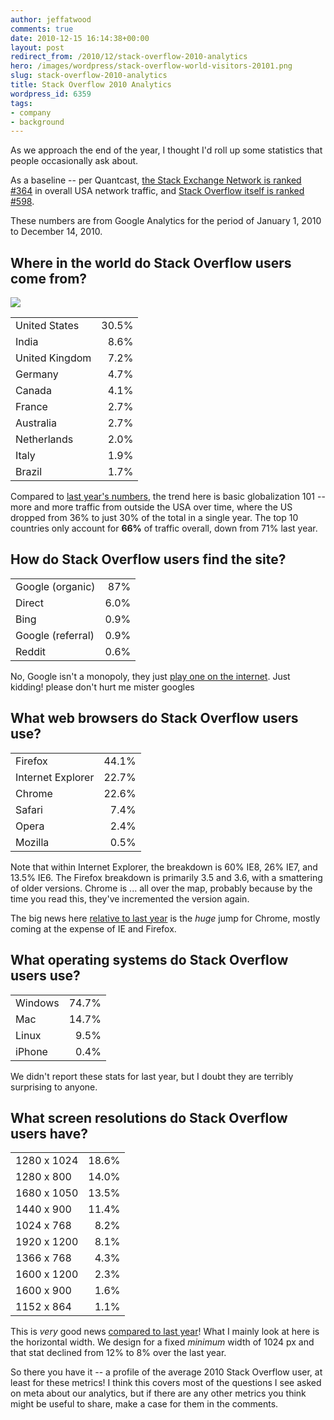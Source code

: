 ```yaml
---
author: jeffatwood
comments: true
date: 2010-12-15 16:14:38+00:00
layout: post
redirect_from: /2010/12/stack-overflow-2010-analytics
hero: /images/wordpress/stack-overflow-world-visitors-20101.png
slug: stack-overflow-2010-analytics
title: Stack Overflow 2010 Analytics
wordpress_id: 6359
tags:
- company
- background
---
```



As we approach the end of the year, I thought I'd roll up some statistics that people occasionally ask about.



As a baseline -- per Quantcast, [the Stack Exchange Network is ranked #364](http://www.quantcast.com/p-c1rF4kxgLUzNc) in overall USA network traffic, and [Stack Overflow itself is ranked #598](http://www.quantcast.com/stackoverflow.com).



These numbers are from Google Analytics for the period of January 1, 2010 to December 14, 2010.





## Where in the world do Stack Overflow users come from?





![](/blog/images/wordpress/stack-overflow-world-visitors-20101.png)



<table width="300" > 
<tr > 

<td >United States
</td> 

<td align="right" >30.5%
</td> 
</tr> 
<tr > 

<td >India
</td> 

<td align="right" >8.6%
</td> 
</tr> 
<tr > 

<td >United Kingdom
</td> 

<td align="right" >7.2%
</td> 
</tr> 
<tr > 

<td >Germany
</td> 

<td align="right" >4.7%
</td> 
</tr> 
<tr > 

<td >Canada
</td> 

<td align="right" >4.1%
</td> 
</tr> 
<tr > 

<td >France
</td> 

<td align="right" >2.7%
</td> 
</tr> 
<tr > 

<td >Australia
</td> 

<td align="right" >2.7%
</td> 
</tr> 
<tr > 

<td >Netherlands
</td> 

<td align="right" >2.0%
</td> 
</tr> 
<tr > 

<td >Italy
</td> 

<td align="right" >1.9%
</td> 
</tr> 
<tr > 

<td >Brazil
</td> 

<td align="right" >1.7%
</td> 
</tr> 
</table> 



Compared to [last year's numbers](http://blog.stackoverflow.com/2009/01/where-in-the-world-do-stack-overflow-users-come-from/), the trend here is basic globalization 101 -- more and more traffic from outside the USA over time, where the US dropped from 36% to just 30% of the total in a single year. The top 10 countries only account for **66%** of traffic overall, down from 71% last year. 





## How do Stack Overflow users find the site?





<table width="300" > 
<tr > 

<td >Google (organic)
</td>

<td align="right" >87%
</td>
</tr> 
<tr > 

<td >Direct
</td>

<td align="right" >6.0%
</td>
</tr> 
<tr > 

<td >Bing
</td>

<td align="right" >0.9%
</td>
</tr> 
<tr > 

<td >Google (referral)
</td>

<td align="right" >0.9%
</td>
</tr> 
<tr > 

<td >Reddit
</td>

<td align="right" >0.6%
</td>
</tr> 
</table> 



No, Google isn't a monopoly, they just [play one on the internet](http://www.codinghorror.com/blog/2009/02/the-elephant-in-the-room-google-monoculture.html). Just kidding! please don't hurt me mister googles





## What web browsers do Stack Overflow users use?





<table width="300" > 
<tr > 

<td >Firefox
</td>

<td align="right" >44.1%
</td>
</tr> 
<tr > 

<td >Internet Explorer
</td>

<td align="right" >22.7%
</td>
</tr> 
<tr > 

<td >Chrome
</td>

<td align="right" >22.6%
</td>
</tr> 
<tr > 

<td >Safari
</td>

<td align="right" >7.4%
</td>
</tr> 
<tr > 

<td >Opera
</td>

<td align="right" >2.4%
</td>
</tr> 
<tr > 

<td >Mozilla
</td>

<td align="right" >0.5%
</td>
</tr> 
</table> 



Note that within Internet Explorer, the breakdown is 60% IE8, 26% IE7, and 13.5% IE6. The Firefox breakdown is primarily 3.5 and 3.6, with a smattering of older versions. Chrome is ... all over the map, probably because by the time you read this, they've incremented the version again.



The big news here [relative to last year](http://blog.stackoverflow.com/2009/08/browsers-and-screen-size-on-stack-overflow/) is the _huge_ jump for Chrome, mostly coming at the expense of IE and Firefox.





## What operating systems do Stack Overflow users use?





<table width="300" > 
<tr > 

<td >Windows
</td>

<td align="right" >74.7%
</td>
</tr> 
<tr > 

<td >Mac
</td>

<td align="right" >14.7%
</td>
</tr> 
<tr > 

<td >Linux
</td>

<td align="right" >9.5%
</td>
</tr> 
<tr > 

<td >iPhone
</td>

<td align="right" >0.4%
</td>
</tr> 
</table> 



We didn't report these stats for last year, but I doubt they are terribly surprising to anyone.





## What screen resolutions do Stack Overflow users have?





<table width="250" > 
<tr > 

<td >1280 x 1024
</td>

<td align="right" >18.6%
</td>
</tr> 
<tr > 

<td >1280 x 800
</td>

<td align="right" >14.0%
</td>
</tr> 
<tr > 

<td >1680 x 1050
</td>

<td align="right" >13.5%
</td>
</tr> 
<tr > 

<td >1440 x 900
</td>

<td align="right" >11.4%
</td>
</tr> 
<tr > 

<td >1024 x 768
</td>

<td align="right" >8.2%
</td>
</tr> 
<tr > 

<td >1920 x 1200
</td>

<td align="right" >8.1%
</td>
</tr> 
<tr > 

<td >1366 x 768
</td>

<td align="right" >4.3%
</td>
</tr> 
<tr > 

<td >1600 x 1200
</td>

<td align="right" >2.3%
</td>
</tr> 
<tr > 

<td >1600 x 900
</td>

<td align="right" >1.6%
</td>
</tr> 
<tr > 

<td >1152 x 864
</td>

<td align="right" >1.1%
</td>
</tr> 
</table> 



This is _very_ good news [compared to last year](http://blog.stackoverflow.com/2009/08/browsers-and-screen-size-on-stack-overflow/)! What I mainly look at here is the horizontal width. We design for a fixed _minimum_ width of 1024 px and that stat declined from 12% to 8% over the last year.



So there you have it -- a profile of the average 2010 Stack Overflow user, at least for these metrics! I think this covers most of the questions I see asked on meta about our analytics, but if there are any other metrics you think might be useful to share, make a case for them in the comments.

